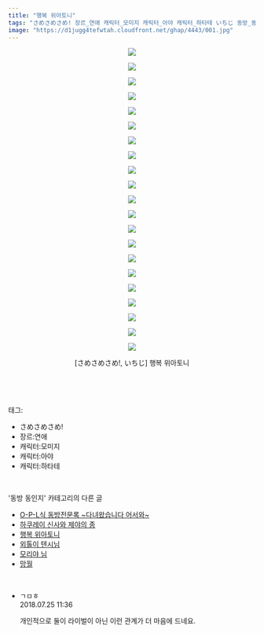 ```yaml
---
title: "행복 위아토니"
tags: "さめさめさめ! 장르_연애 캐릭터_모미지 캐릭터_아야 캐릭터_하타테 いちじ 동방_동인지"
image: "https://d1jugg4tefwtah.cloudfront.net/ghap/4443/001.jpg"
---
```

<div class="article">
<p style="text-align: center; clear: none; float: none;"><img src="{{ site.imgserver11 }}/ghap/4443/001.jpg"/></p>
<p style="text-align: center; clear: none; float: none;"><img src="{{ site.imgserver11 }}/ghap/4443/002.jpg"/></p>
<p style="text-align: center; clear: none; float: none;"><img src="{{ site.imgserver11 }}/ghap/4443/003.jpg"/></p>
<p style="text-align: center; clear: none; float: none;"><img src="{{ site.imgserver11 }}/ghap/4443/004.jpg"/></p>
<p style="text-align: center; clear: none; float: none;"><img src="{{ site.imgserver11 }}/ghap/4443/005.jpg"/></p>
<p style="text-align: center; clear: none; float: none;"><img src="{{ site.imgserver11 }}/ghap/4443/006.jpg"/></p>
<p style="text-align: center; clear: none; float: none;"><img src="{{ site.imgserver11 }}/ghap/4443/007.jpg"/></p>
<p style="text-align: center; clear: none; float: none;"><img src="{{ site.imgserver11 }}/ghap/4443/008.jpg"/></p>
<p style="text-align: center; clear: none; float: none;"><img src="{{ site.imgserver11 }}/ghap/4443/009.jpg"/></p>
<p style="text-align: center; clear: none; float: none;"><img src="{{ site.imgserver11 }}/ghap/4443/010.jpg"/></p>
<p style="text-align: center; clear: none; float: none;"><img src="{{ site.imgserver11 }}/ghap/4443/011.jpg"/></p>
<p style="text-align: center; clear: none; float: none;"><img src="{{ site.imgserver11 }}/ghap/4443/012.jpg"/></p>
<p style="text-align: center; clear: none; float: none;"><img src="{{ site.imgserver11 }}/ghap/4443/013.jpg"/></p>
<p style="text-align: center; clear: none; float: none;"><img src="{{ site.imgserver11 }}/ghap/4443/014.jpg"/></p>
<p style="text-align: center; clear: none; float: none;"><img src="{{ site.imgserver11 }}/ghap/4443/015.jpg"/></p>
<p style="text-align: center; clear: none; float: none;"><img src="{{ site.imgserver11 }}/ghap/4443/016.jpg"/></p>
<p style="text-align: center; clear: none; float: none;"><img src="{{ site.imgserver11 }}/ghap/4443/017.jpg"/></p>
<p style="text-align: center; clear: none; float: none;"><img src="{{ site.imgserver11 }}/ghap/4443/018.jpg"/></p>
<p style="text-align: center; clear: none; float: none;"><img src="{{ site.imgserver11 }}/ghap/4443/019.jpg"/></p>
<p style="text-align: center; clear: none; float: none;"><img src="{{ site.imgserver11 }}/ghap/4443/020.jpg"/></p>
<p style="text-align: center; clear: none; float: none;"><img src="{{ site.imgserver11 }}/ghap/4443/021.jpg"/></p>
<p style="text-align: center; clear: none; float: none;">[さめさめさめ!, いちじ] 행복 위아토니</p>
<p><br/></p>
</div><br/>
<div class="tagTrail">
<p>태그: </p>
<ul>
<li>さめさめさめ!</li>
<li>장르:연애</li>
<li>캐릭터:모미지</li>
<li>캐릭터:아야</li>
<li>캐릭터:하타테</li>
</ul>
</div><br/>
<div class="another">
<p>'동방 동인지' 카테고리의 다른 글</p>
<ul>
<li><a href="/ghap_4445">O-P-L식 동방전문록 ~다녀왔습니다 어서와~</a></li>
<li><a href="/ghap_4444">하쿠레이 신사와 제야의 종</a></li>
<li><a href="/ghap_4443">행복 위아토니</a></li>
<li><a href="/ghap_4442">외톨이 텐시님</a></li>
<li><a href="/ghap_4397">모리야 님</a></li>
<li><a href="/ghap_4441">망월</a></li>
</ul>
</div><br/>
<div class="cb_module cb_fluid">
<div class="cb_wrt cb_profile">
<div class="comment">
<ul>
<li class="cb_thumb_off" id="comment15293356">
<div class="cb_comment_area">
<div class="cb_info_area">
<div class="cb_section">
<span class="cb_nick_name">ㄱㅁㅎ</span>
</div>
<div class="cb_section">
<span class="cb_date">2018.07.25 11:36 </span>
</div>
</div>
<div class="cb_dsc_comment">
<p class="cb_dsc">
											개인적으로 둘이 라이벌이 아닌 이런 관계가 더 마음에 드네요.
										</p>
</div>
</div></li>
</ul>
</div>
</div><!-- commentList close -->
</div><br/>
